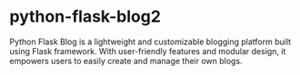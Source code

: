 # python-flask-blog2
Python Flask Blog is a lightweight and customizable blogging platform built using Flask framework. With user-friendly features and modular design, it empowers users to easily create and manage their own blogs.

